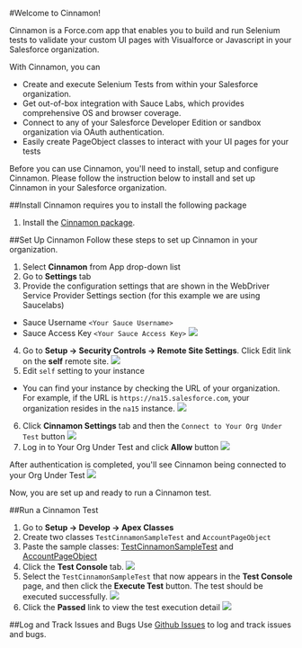 #Welcome to Cinnamon!

Cinnamon is a Force.com app that enables you to build and run Selenium tests to validate your custom UI pages with Visualforce or Javascript in your Salesforce organization.

With Cinnamon, you can

* Create and execute Selenium Tests from within your Salesforce organization.
* Get out-of-box integration with Sauce Labs, which provides comprehensive OS and browser coverage.
* Connect to any of your Salesforce Developer Edition or sandbox organization via OAuth authentication.
* Easily create PageObject classes to interact with your UI pages for your tests

Before you can use Cinnamon, you'll need to install, setup and configure Cinnamon.  Please follow the instruction below to install and set up Cinnamon in your Salesforce organization.

##Install
Cinnamon requires you to install the following package

1. Install the [Cinnamon package](https://login.salesforce.com/packaging/installPackage.apexp?p0=04td0000000N3DE).

##Set Up Cinnamon
Follow these steps to set up Cinnamon in your organization.

1. Select **Cinnamon** from App drop-down list
2. Go to **Settings** tab
3. Provide the configuration settings that are shown in the WebDriver Service Provider Settings section (for this example we are using Saucelabs)
 * Sauce Username `<Your Sauce Username>`
 * Sauce Access Key `<Your Sauce Access Key>`
 ![](https://raw.githubusercontent.com/forcedotcom/cinnamon/master/images/cinnamon_settings.png)
4. Go to **Setup -> Security Controls -> Remote Site Settings**.  Click Edit link on the **self** remote site.
 ![](https://raw.githubusercontent.com/forcedotcom/cinnamon/master/images/self_remote_site2.png)
5. Edit `self` setting to your instance
 * You can find your instance by checking the URL of  your organization.  For example, if the URL is `https://na15.salesforce.com`, your organization resides in the `na15` instance.
 ![](https://raw.githubusercontent.com/forcedotcom/cinnamon/master/images/self_remote_site.png)
6. Click **Cinnamon Settings** tab and then the `Connect to Your Org Under Test` button
 ![](https://raw.githubusercontent.com/forcedotcom/cinnamon/master/images/org_under_test.png)
7. Log in to Your Org Under Test and click **Allow** button
 ![](https://raw.githubusercontent.com/forcedotcom/cinnamon/master/images/login_dialogue.png)

After authentication is completed, you'll see Cinnamon being connected to your Org Under Test
 ![](https://raw.githubusercontent.com/forcedotcom/cinnamon/master/images/org_under_test2.png)

Now, you are set up and ready to run a Cinnamon test.

##Run a Cinnamon Test
1. Go to **Setup -> Develop -> Apex Classes**
2. Create two classes `TestCinnamonSampleTest` and `AccountPageObject`
3. Paste the sample classes: [TestCinnamonSampleTest](https://gist.github.com/jheritagesf/7a4b0d6ae4011f9d0098) and [AccountPageObject](https://gist.github.com/ryojiosawa/c1955d4f9e3761a53422)
4. Click the **Test Console** tab.
 ![](https://raw.githubusercontent.com/forcedotcom/cinnamon/master/images/testconsole.png)
5. Select the `TestCinnamonSampleTest` that now appears in the **Test Console** page, and then click the **Execute Test** button.  The test should be executed successfully.
 ![](https://raw.githubusercontent.com/forcedotcom/cinnamon/master/images/test_passed.png)
6. Click the **Passed** link to view the test execution detail
 ![](https://raw.githubusercontent.com/forcedotcom/cinnamon/master/images/testdetail.png)

##Log and Track Issues and Bugs
Use [Github Issues](https://github.com/forcedotcom/Cinnamon/issues) to log and track issues and bugs.
